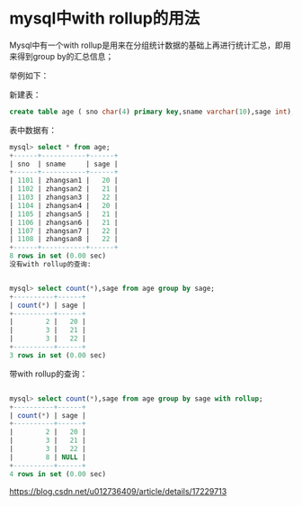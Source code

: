 # mysql中with rollup的用法

Mysql中有一个with rollup是用来在分组统计数据的基础上再进行统计汇总，即用来得到group by的汇总信息；

举例如下：

新建表：

```sql
create table age ( sno char(4) primary key,sname varchar(10),sage int);
```

表中数据有：

```sql
mysql> select * from age;
+------+-----------+------+
| sno  | sname     | sage |
+------+-----------+------+
| 1101 | zhangsan1 |   20 |
| 1102 | zhangsan2 |   21 |
| 1103 | zhangsan3 |   22 |
| 1104 | zhangsan4 |   20 |
| 1105 | zhangsan5 |   21 |
| 1106 | zhangsan6 |   21 |
| 1107 | zhangsan7 |   22 |
| 1108 | zhangsan8 |   22 |
+------+-----------+------+
8 rows in set (0.00 sec)
没有with rollup的查询:
```

```sql

mysql> select count(*),sage from age group by sage;
+----------+------+
| count(*) | sage |
+----------+------+
|        2 |   20 |
|        3 |   21 |
|        3 |   22 |
+----------+------+
3 rows in set (0.00 sec)
```

带with rollup的查询：

```sql

mysql> select count(*),sage from age group by sage with rollup;
+----------+------+
| count(*) | sage |
+----------+------+
|        2 |   20 |
|        3 |   21 |
|        3 |   22 |
|        8 | NULL |
+----------+------+
4 rows in set (0.00 sec)
```



https://blog.csdn.net/u012736409/article/details/17229713